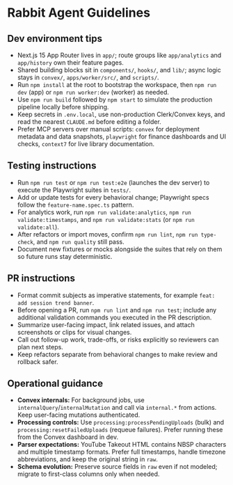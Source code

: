 # Rabbit Agent Guidelines

## Dev environment tips
- Next.js 15 App Router lives in `app/`; route groups like `app/analytics` and `app/history` own their feature pages.
- Shared building blocks sit in `components/`, `hooks/`, and `lib/`; async logic stays in `convex/`, `apps/worker/src/`, and `scripts/`.
- Run `npm install` at the root to bootstrap the workspace, then `npm run dev` (app) or `npm run worker:dev` (worker) as needed.
- Use `npm run build` followed by `npm start` to simulate the production pipeline locally before shipping.
- Keep secrets in `.env.local`, use non-production Clerk/Convex keys, and read the nearest `CLAUDE.md` before editing a folder.
- Prefer MCP servers over manual scripts: `convex` for deployment metadata and data snapshots, `playwright` for finance dashboards and UI checks, `context7` for live library documentation.

## Testing instructions
- Run `npm run test` or `npm run test:e2e` (launches the dev server) to execute the Playwright suites in `tests/`.
- Add or update tests for every behavioral change; Playwright specs follow the `feature-name.spec.ts` pattern.
- For analytics work, run `npm run validate:analytics`, `npm run validate:timestamps`, and `npm run validate:stats` (or `npm run validate:all`).
- After refactors or import moves, confirm `npm run lint`, `npm run type-check`, and `npm run quality` still pass.
- Document new fixtures or mocks alongside the suites that rely on them so future runs stay deterministic.

## PR instructions
- Format commit subjects as imperative statements, for example `feat: add session trend banner`.
- Before opening a PR, run `npm run lint` and `npm run test`; include any additional validation commands you executed in the PR description.
- Summarize user-facing impact, link related issues, and attach screenshots or clips for visual changes.
- Call out follow-up work, trade-offs, or risks explicitly so reviewers can plan next steps.
- Keep refactors separate from behavioral changes to make review and rollback safer.

## Operational guidance
- **Convex internals:** For background jobs, use `internalQuery`/`internalMutation` and call via `internal.*` from actions. Keep user-facing mutations authenticated.
- **Processing controls:** Use `processing:processPendingUploads` (bulk) and `processing:resetFailedUploads` (requeue failures). Prefer running these from the Convex dashboard in dev.
- **Parser expectations:** YouTube Takeout HTML contains NBSP characters and multiple timestamp formats. Prefer full timestamps, handle timezone abbreviations, and keep the original string in `raw`.
- **Schema evolution:** Preserve source fields in `raw` even if not modeled; migrate to first-class columns only when needed.
